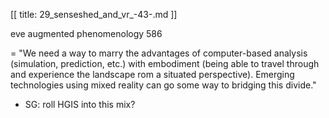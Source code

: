 [[
title: 29_senseshed_and_vr_-43-.md
]]

eve augmented phenomenology 586

  

= "We need a way to marry the advantages of computer-based analysis
\(simulation, prediction, etc.\) with embodiment \(being able to travel
through and experience the landscape rom a situated perspective\). Emerging
technologies using mixed reality can go some way to bridging this divide."

  

+ SG: roll HGIS into this mix?
